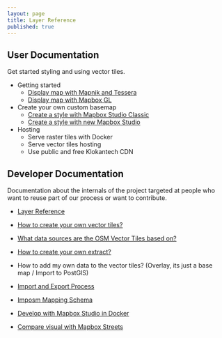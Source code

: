 ```yaml
---
layout: page
title: Layer Reference
published: true
---
```


## User Documentation

Get started styling and using vector tiles.

- Getting started
  - [Display map with Mapnik and Tessera](/docs/get-started.html)
  - [Display map with Mapbox GL](/docs/display-map-with-mapbox-gl.html)
- Create your own custom basemap
  - [Create a style with Mapbox Studio Classic](/docs/create-map-with-mapbox-studio-classic.html)
  - [Create a style with new Mapbox Studio](/docs/create-map-with-mapbox-studio.html)
- Hosting
  - Serve raster tiles with Docker
  - Serve vector tiles hosting
  - Use public and free Klokantech CDN

## Developer Documentation

Documentation about the internals of the project targeted at people
who want to reuse part of our process or want to contribute.

- [Layer Reference](/docs/layer-reference.html)
- [How to create your own vector tiles?](/docs/own-vector-tiles.html)
- [What data sources are the OSM Vector Tiles based on?](/docs/data-sources.html)
- [How to create your own extract?](/docs/extracts.html)
- How to add my own data to the vector tiles? (Overlay, its just a base map / Import to PostGIS)

- [Import and Export Process](/docs/import-export-process.html)
- [Imposm Mapping Schema](/docs/imposm-schema.html)
- [Develop with Mapbox Studio in Docker](/docs/mapbox-studio-in-docker.html)
- [Compare visual with Mapbox Streets](/docs/compare-visual.html)
